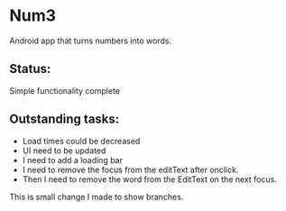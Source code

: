 Num3
====

Android app that turns numbers into words.

Status:
----------
Simple functionality complete

Outstanding tasks:
----------

* Load times could be decreased
* UI need to be updated
* I need to add a loading bar
* I need to remove the focus from the editText after onclick.
* Then I need to remove the word from the EditText on the next focus.

This is small change I made to show branches.


